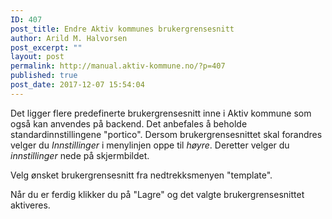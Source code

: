 ```yaml
---
ID: 407
post_title: Endre Aktiv kommunes brukergrensesnitt
author: Arild M. Halvorsen
post_excerpt: ""
layout: post
permalink: http://manual.aktiv-kommune.no/?p=407
published: true
post_date: 2017-12-07 15:54:04
---
```

Det ligger flere predefinerte brukergrensesnitt inne i Aktiv kommune som også kan anvendes på backend. Det anbefales å beholde standardinnstillingene "portico". Dersom brukergrensesnittet skal forandres velger du *Innstillinger* i menylinjen oppe til <em>høyre</em>. Deretter velger du *innstillinger* nede på skjermbildet.

Velg ønsket brukergrensesnitt fra nedtrekksmenyen "template".

Når du er ferdig klikker du på "Lagre" og det valgte brukergrensesnittet aktiveres.